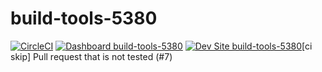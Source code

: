 # build-tools-5380

[![CircleCI](https://circleci.com/gh/pantheon-ci-bot/build-tools-5380.svg?style=shield)](https://circleci.com/gh/pantheon-ci-bot/build-tools-5380)
[![Dashboard build-tools-5380](https://img.shields.io/badge/dashboard-build_tools_5380-yellow.svg)](https://dashboard.pantheon.io/sites/a1e9196d-92c2-40ba-a34a-c56e7cc847cc#dev/code)
[![Dev Site build-tools-5380](https://img.shields.io/badge/site-build_tools_5380-blue.svg)](http://dev-build-tools-5380.pantheonsite.io/)[ci skip] Pull request that is not tested (#7)
